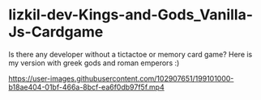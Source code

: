 # lizkil-dev-Kings-and-Gods_Vanilla-Js-Cardgame
Is there any developer without a tictactoe or memory card game? Here is my version with greek gods and roman emperors :)



https://user-images.githubusercontent.com/102907651/199101000-b18ae404-01bf-466a-8bcf-ea6f0db97f5f.mp4






